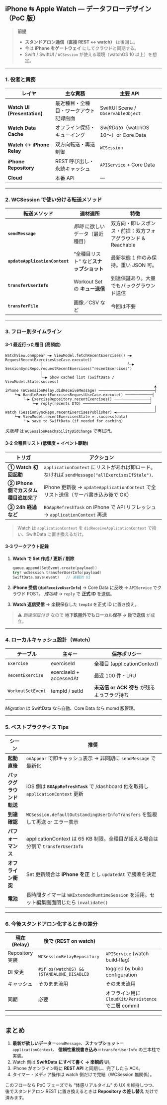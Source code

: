## iPhone ⇆ Apple Watch ― データフローデザイン（PoC 版）

> **前提**
>
> * **スタンドアロン通信（直接 REST ↔︎ watch）** は後回し。
> * 今は **iPhone をゲートウェイ** にしてクラウドと同期する。
> * Swift / SwiftUI / `WCSession` が使える環境（watchOS 10 以上）を想定。

---

### 1. 役者と責務

| レイヤ                         | 主な責務                | 主要 API                               |
| --------------------------- | ------------------- | ------------------------------------ |
| **Watch UI (Presentation)** | 最近種目・全種目・ワークアウト記録画面 | SwiftUI Scene / `ObservableObject`   |
| **Watch Data Cache**        | オフライン保持・キューイング      | *SwiftData*（watchOS 10〜）or Core Data |
| **Watch ↔︎ iPhone Relay**   | 双方向転送・再送制御          | `WCSession`                          |
| **iPhone Repository**       | REST 呼び出し・永続キャッシュ   | `APIService` + Core Data             |
| **Cloud**                   | 本番 API              | —                                    |

---

### 2. WCSession で使い分ける転送メソッド

| 転送メソッド                         | 適材適所                    | 特徴                                   |
| ------------------------------ | ----------------------- | ------------------------------------ |
| **`sendMessage`**              | *即時* に欲しいデータ（最近種目）      | 双方向・即レスポンス・前提：双方フォアグラウンド & Reachable |
| **`updateApplicationContext`** | “全種目リスト” など**スナップショット** | 最新状態 1 件のみ保持。重い JSON 可。              |
| **`transferUserInfo`**         | Workout Set の **キュー送信** | 到達保証あり。大量でもバックグラウンド送信                |
| **`transferFile`**             | 画像／CSV など               | 今回は不要                                |

---

### 3. フロー別タイムライン

#### 3-1 最近行った種目 (高頻度)

```
WatchView.onAppear ─▶ ViewModel.fetchRecentExercises() ─▶ RequestRecentExercisesUseCase.execute()
                │                                      └─▶ SessionSyncRepo.requestRecentExercises("recentExercises")
                │
                └─▶ Show cached list (SwiftData / ViewModel.State.success)
                                                                   ▲
iPhone (WCSessionRelay.didReceiveMessage) ─────────────────────────┤
    └─▶ HandleRecentExercisesRequestUseCase.execute() ────────────┤
        └─▶ ExerciseRepository.recentExercises() ────────────────┤
            └─▶ reply(recents DTO) ──────────────────────────────┘
                                                                   │
Watch (SessionSyncRepo.recentExercisesPublisher) ◀─────────────────┘
    └─▶ ViewModel.recentExercisesState = .success(data)
        └─▶ save to SwiftData (if needed for caching)
```

*失敗時* は `WCSessionReachabilityDidChange` で再試行。

#### 3-2 全種目リスト (低頻度 + イベント駆動)

| トリガ                       | アクション                                                                        |
| ------------------------- | ---------------------------------------------------------------------------- |
| **① Watch 初回起動**          | `applicationContext` にリストがあれば即ロード。なければ `sendMessage("allExercisesIfStale")`. |
| **② iPhone 側でカスタム種目追加完了** | iPhone 更新後 → `updateApplicationContext` で全リスト送信（サーバ書き込み後で OK）                |
| **③ 24h 経過など**            | `BGAppRefreshTask` on iPhone で API リフレッシュ → `applicationContext` 再送          |

> Watch は `applicationContext` を `didReceiveApplicationContext` で拾い、SwiftData に置き換えるだけ。

#### 3-3 ワークアウト記録

1. **Watch で Set 作成 / 更新 / 削除**

   ```swift
   queue.append(SetEvent.create(payload))
   try? wcSession.transferUserInfo(payload)
   SwiftData.save(event)   // 楽観的 UI
   ```
2. **iPhone 受信 (`didReceiveUserInfo`)** → Core Data に反映 → `APIService` でクラウド POST。
   *成功時* → `reply` で **正式 ID** を送信。
3. **Watch 返信受信** → 楽観保存した `tempId` を正式 ID に置き換え。

> ⚠️ *到達保証付き* なので **地下鉄圏外でもローカル保存 → 後で送信** が成立。

---

### 4. ローカルキャッシュ設計（Watch）

| テーブル              | 主キー                     | 保存ポリシー                       |
| ----------------- | ----------------------- | ---------------------------- |
| `Exercise`        | exerciseId              | 全種目 (applicationContext)     |
| `RecentExercise`  | exerciseId + accessedAt | 最近 100 件・LRU                 |
| `WorkoutSetEvent` | tempId / setId          | **未送信 or ACK 待ち** が残るようフラグ持ち |

*Migration* は SwiftData なら自動、Core Data なら momd 版管理。

---

### 5. ベストプラクティス Tips

| シーン            | 推奨                                                                       |
| -------------- | ------------------------------------------------------------------------ |
| **起動直後**       | `onAppear` で即キャッシュ表示 → 非同期に `sendMessage` で最新化                           |
| **バックグラウンド転送** | iOS 側は **`BGAppRefreshTask`** で /dashboard 他を取得し `applicationContext` 更新 |
| **到達確認**       | `WCSession.defaultOutstandingUserInfoTransfers` を監視して再送 or エラー表示         |
| **パフォーマンス**    | applicationContext は 65 KB 制限。全種目が超える場合は分割で `transferUserInfo`           |
| **オフライン衝突**    | Set 更新競合は **iPhone を正** とし `updatedAt` で勝敗を決定                            |
| **電池**         | 長時間タイマーは `WKExtendedRuntimeSession` を活用。セット編集画面閉じたら `invalidate()`       |

---

### 6. 今後スタンドアロン化するときの差分

| 現在 (Relay)    | 後で (REST on watch)                        |                                           |
| ------------- | ----------------------------------------- | ----------------------------------------- |
| Repository 実装 | `WCSessionRelayRepository`                | `APIService` (watch build‐flag)           |
| DI 変更         | `#if os(watchOS) && !STANDALONE_DISABLED` | toggled by build configuration            |
| キャッシュ         | そのまま流用                                    | そのまま流用                                    |
| 同期            | 必要                                        | オフライン用に `CloudKit/Persistence` で二層 commit |

---

## まとめ

1. **最新が欲しいデータ**＝`sendMessage`、**スナップショット**＝`applicationContext`、
   **信頼性重視書き込み**＝`transferUserInfo` の三本柱で実装。
2. Watch 側は **SwiftData にすべて書く → 楽観的 UI**。
3. iPhone がオンライン時に **REST API** と同期し、完了したら ACK。
4. タイマー・メディア操作は watch 側だけで完結（WCSession 無関係）。

このフローなら PoC フェーズでも “体感リアルタイム” の UX を維持しつつ、
後でスタンドアロン REST に置き換えるときは **Repository の差し替え** だけで済みます。
